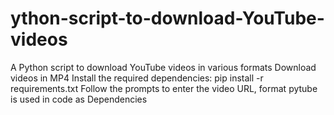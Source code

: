 # ython-script-to-download-YouTube-videos
A Python script to download YouTube videos in various formats
Download videos in MP4
Install the required dependencies: pip install -r requirements.txt
Follow the prompts to enter the video URL, format
pytube is used in code as Dependencies
